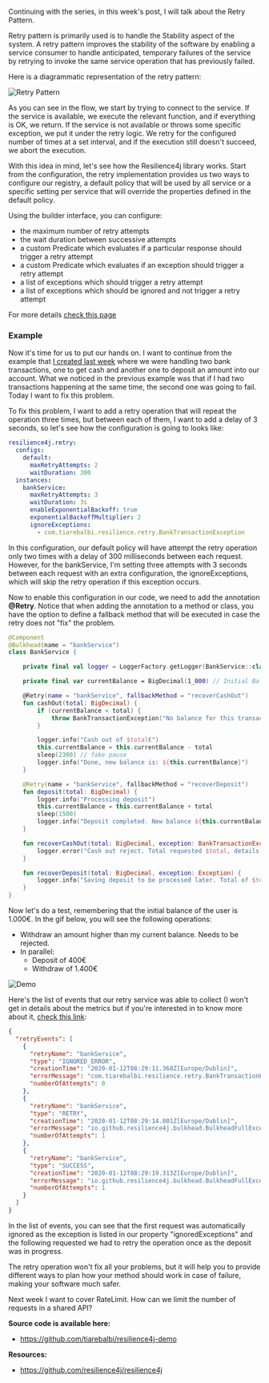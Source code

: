 Continuing with the series, in this week's post, I will talk about the Retry Pattern.

Retry pattern is primarily used is to handle the Stability aspect of the system. A retry pattern improves the stability of the software by enabling a service consumer to handle anticipated, temporary failures of the service by retrying to invoke the same service operation that has previously failed.

Here is a diagrammatic representation of the retry pattern:

![Retry Pattern](/images/d/0bdb2ec99636d8675254a4bf27010a1c)

As you can see in the flow, we start by trying to connect to the service. If the service is available, we execute the relevant function, and if everything is OK, we return. If the service is not available or throws some specific exception, we put it under the retry logic. We retry for the configured number of times at a set interval, and if the execution still doesn't succeed, we abort the execution.

With this idea in mind, let's see how the Resilience4j library works. Start from the configuration, the retry implementation provides us two ways to configure our registry, a default policy that will be used by all service or a specific setting per service that will override the properties defined in the default policy.

Using the builder interface, you can configure:

- the maximum number of retry attempts
- the wait duration between successive attempts
- a custom Predicate which evaluates if a particular response should trigger a retry attempt
- a custom Predicate which evaluates if an exception should trigger a retry attempt
- a list of exceptions which should trigger a retry attempt
- a list of exceptions which should be ignored and not trigger a retry attempt

For more details [check this page](https://resilience4j.readme.io/docs/retry)

### Example

Now it's time for us to put our hands on. I want to continue from the example that [I created last week](https://tiarebalbi.com/article/week-2-bulkhead-managing-concurrent-requests) where we were handling two bank transactions, one to get cash and another one to deposit an amount into our account. What we noticed in the previous example was that if I had two transactions happening at the same time, the second one was going to fail. Today I want to fix this problem.

To fix this problem, I want to add a retry operation that will repeat the operation three times, but between each of them, I want to add a delay of 3 seconds, so let's see how the configuration is going to looks like:

```yaml
resilience4j.retry:
  configs:
    default:
      maxRetryAttempts: 2
      waitDuration: 300
  instances:
    bankService:
      maxRetryAttempts: 3
      waitDuration: 3s
      enableExponentialBackoff: true
      exponentialBackoffMultiplier: 2
      ignoreExceptions:
        - com.tiarebalbi.resilience.retry.BankTransactionException
```

In this configuration, our default policy will have attempt the retry operation only two times with a delay of 300 milliseconds between each request. However, for the bankService, I'm setting three attempts with 3 seconds between each request with an extra configuration, the ignoreExceptions, which will skip the retry operation if this exception occurs.

Now to enable this configuration in our code, we need to add the annotation **@Retry**. Notice that when adding the annotation to a method or class, you have the option to define a fallback method that will be executed in case the retry does not "fix" the problem.

```kotlin
@Component
@Bulkhead(name = "bankService")
class BankService {

    private final val logger = LoggerFactory.getLogger(BankService::class.java)

    private final var currentBalance = BigDecimal(1_000) // Initial Balance

    @Retry(name = "bankService", fallbackMethod = "recoverCashOut")
    fun cashOut(total: BigDecimal) {
        if (currentBalance < total) {
            throw BankTransactionException("No balance for this transaction")
        }

        logger.info("Cash out of $total€")
        this.currentBalance = this.currentBalance - total
        sleep(2300) // fake pause
        logger.info("Done, new balance is: ${this.currentBalance}")
    }

    @Retry(name = "bankService", fallbackMethod = "recoverDeposit")
    fun deposit(total: BigDecimal) {
        logger.info("Processing deposit")
        this.currentBalance = this.currentBalance + total
        sleep(1500)
        logger.info("Deposit completed. New balance ${this.currentBalance}€")
    }

    fun recoverCashOut(total: BigDecimal, exception: BankTransactionException) {
        logger.error("Cash out reject. Total requested $total, details: ${exception.message}")
    }

    fun recoverDeposit(total: BigDecimal, exception: Exception) {
        logger.info("Saving deposit to be processed later. Total of $total")
    }
}
```

Now let's do a test, remembering that the initial balance of the user is 1.000€. In the gif below, you will see the following operations:

- Withdraw an amount higher than my current balance. Needs to be rejected.
- In parallel:
  - Deposit of 400€
  - Withdraw of 1.400€

![Demo](/images/d/e86bceb1daab8af0590b0ab8bad4c62e.gif)

Here's the list of events that our retry service was able to collect (I won't get in details about the metrics but if you're interested in to know more about it, [check this link](https://resilience4j.readme.io/docs/micrometer):

```json
{
  "retryEvents": [
    {
      "retryName": "bankService",
      "type": "IGNORED_ERROR",
      "creationTime": "2020-01-12T08:29:11.368Z[Europe/Dublin]",
      "errorMessage": "com.tiarebalbi.resilience.retry.BankTransactionException: No balance for this transaction",
      "numberOfAttempts": 0
    },
    {
      "retryName": "bankService",
      "type": "RETRY",
      "creationTime": "2020-01-12T08:29:14.801Z[Europe/Dublin]",
      "errorMessage": "io.github.resilience4j.bulkhead.BulkheadFullException: Bulkhead 'bankService' is full and does not permit further calls",
      "numberOfAttempts": 1
    },
    {
      "retryName": "bankService",
      "type": "SUCCESS",
      "creationTime": "2020-01-12T08:29:19.313Z[Europe/Dublin]",
      "errorMessage": "io.github.resilience4j.bulkhead.BulkheadFullException: Bulkhead 'bankService' is full and does not permit further calls",
      "numberOfAttempts": 1
    }
  ]
}
```

In the list of events, you can see that the first request was automatically ignored as the exception is listed in our property "ignoredExceptions" and the following requested we had to retry the operation once as the deposit was in progress.

The retry operation won't fix all your problems, but it will help you to provide different ways to plan how your method should work in case of failure, making your software much safer.

Next week I want to cover RateLimit. How can we limit the number of requests in a shared API?

**Source code is available here:**

- https://github.com/tiarebalbi/resilience4j-demo

**Resources:**

- https://github.com/resilience4j/resilience4j
